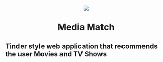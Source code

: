 
<h1 align="center">
<br>
  <img align="center" src="https://user-images.githubusercontent.com/84432841/118758897-e1752a00-b83d-11eb-8fcc-52bcf5c4676a.PNG">
<br>
<br>
Media Match 
  <h2 aligh = "center>
    <p align="center">Tinder style web application that recommends the user Movies and TV Shows</p>
  </h2>
</h1>

